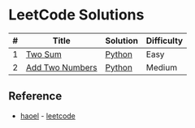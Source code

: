 # LeetCode Solutions

| # | Title | Solution | Difficulty |
|---| ----- | -------- | ---------- |
|1|[Two Sum](https://oj.leetcode.com/problems/two-sum/)| [Python](./Solutions/two-sum.py)|Easy|
|2|[Add Two Numbers](https://leetcode.com/problems/add-two-numbers)| [Python](./Solutions/add-two-numbers.py)|Medium|

## Reference

+ [haoel](https://github.com/haoel) - [leetcode](https://github.com/haoel/leetcode)
